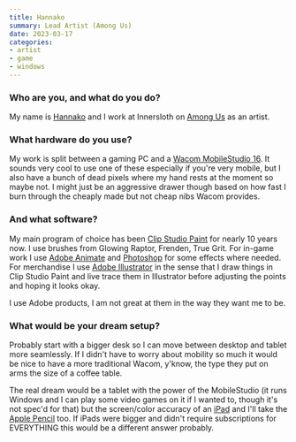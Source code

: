 ```yaml
---
title: Hannako
summary: Lead Artist (Among Us)
date: 2023-03-17
categories:
- artist
- game
- windows
---
```


### Who are you, and what do you do?

My name is [Hannako](https://twitter.com/thisishannako/ "Hannako's Twitter account.") and I work at Innersloth on [Among Us][among-us] as an artist.

### What hardware do you use?

My work is split between a gaming PC and a [Wacom MobileStudio 16][mobilestudio-pro]. It sounds very cool to use one of these especially if you're very mobile, but I also have a bunch of dead pixels where my hand rests at the moment so maybe not. I might just be an aggressive drawer though based on how fast I burn through the cheaply made but not cheap nibs Wacom provides.

### And what software?

My main program of choice has been [Clip Studio Paint][clip-studio-paint] for nearly 10 years now. I use brushes from Glowing Raptor, Frenden, True Grit. For in-game work I use [Adobe Animate][animate] and [Photoshop][] for some effects where needed. For merchandise I use [Adobe Illustrator][illustrator] in the sense that I draw things in Clip Studio Paint and live trace them in Illustrator before adjusting the points and hoping it looks okay.

I use Adobe products, I am not great at them in the way they want me to be.

### What would be your dream setup?

Probably start with a bigger desk so I can move between desktop and tablet more seamlessly. If I didn't have to worry about mobility so much it would be nice to have a more traditional Wacom, y'know, the type they put on arms the size of a coffee table.

The real dream would be a tablet with the power of the MobileStudio (it runs Windows and I can play some video games on it if I wanted to, though it's not spec'd for that) but the screen/color accuracy of an [iPad][] and I'll take the [Apple Pencil][pencil] too. If iPads were bigger and didn't require subscriptions for EVERYTHING this would be a different answer probably.

[among-us]: https://en.wikipedia.org/wiki/Among_Us "A social deduction game."
[animate]: https://en.wikipedia.org/wiki/Adobe_Animate "A vector animation suite."
[clip-studio-paint]: http://www.clipstudio.net/en "A drawing program aimed at manga artists."
[illustrator]: https://www.adobe.com/products/illustrator.html "A vector graphics editor."
[ipad]: https://www.apple.com/ipad/ "A tablet device."
[mobilestudio-pro]: https://www.wacom.com/en-cl/products/pen-computers/wacom-mobilestudio-pro-overview "A drawing tablet."
[pencil]: https://www.fiftythree.com/pencil "An iPad stylus."
[photoshop]: https://www.adobe.com/products/photoshop.html "A bitmap image editor."
